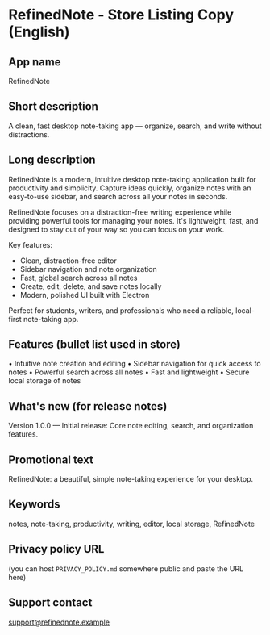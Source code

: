 # RefinedNote - Store Listing Copy (English)

## App name
RefinedNote

## Short description
A clean, fast desktop note-taking app — organize, search, and write without distractions.

## Long description
RefinedNote is a modern, intuitive desktop note-taking application built for productivity and simplicity. Capture ideas quickly, organize notes with an easy-to-use sidebar, and search across all your notes in seconds.

RefinedNote focuses on a distraction-free writing experience while providing powerful tools for managing your notes. It's lightweight, fast, and designed to stay out of your way so you can focus on your work.

Key features:
- Clean, distraction-free editor
- Sidebar navigation and note organization
- Fast, global search across all notes
- Create, edit, delete, and save notes locally
- Modern, polished UI built with Electron

Perfect for students, writers, and professionals who need a reliable, local-first note-taking app.

## Features (bullet list used in store)
• Intuitive note creation and editing
• Sidebar navigation for quick access to notes
• Powerful search across all notes
• Fast and lightweight
• Secure local storage of notes

## What's new (for release notes)
Version 1.0.0 — Initial release: Core note editing, search, and organization features.

## Promotional text
RefinedNote: a beautiful, simple note-taking experience for your desktop.

## Keywords
notes, note-taking, productivity, writing, editor, local storage, RefinedNote

## Privacy policy URL
(you can host `PRIVACY_POLICY.md` somewhere public and paste the URL here)

## Support contact
support@refinednote.example
